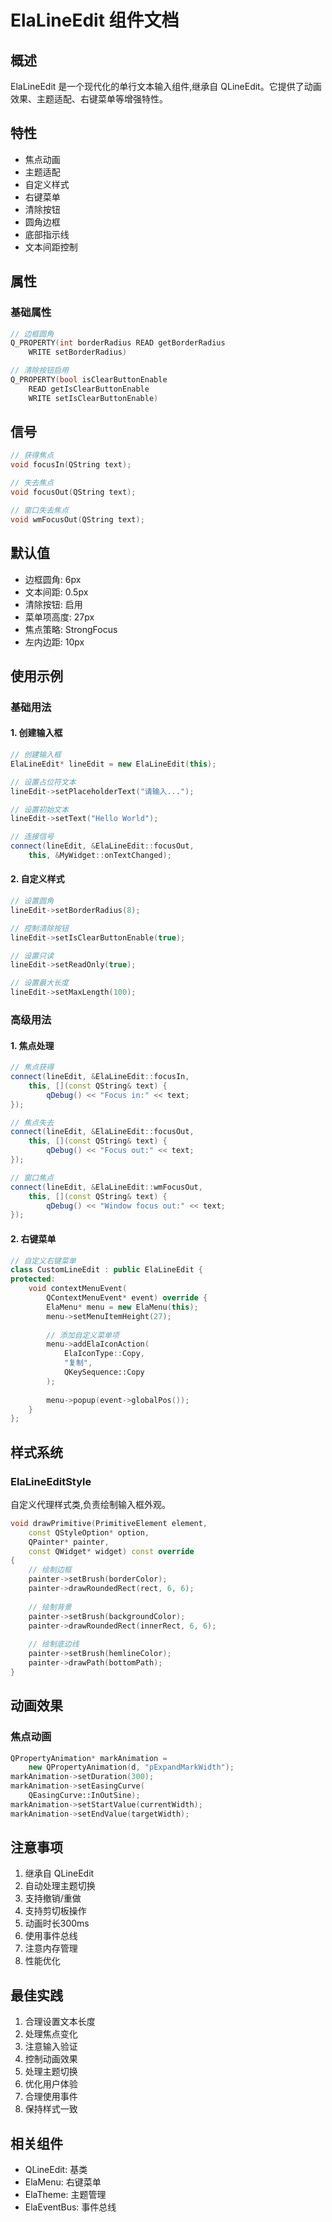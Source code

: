 # ElaLineEdit 组件文档

## 概述
ElaLineEdit 是一个现代化的单行文本输入组件,继承自 QLineEdit。它提供了动画效果、主题适配、右键菜单等增强特性。

## 特性
- 焦点动画
- 主题适配
- 自定义样式
- 右键菜单
- 清除按钮
- 圆角边框
- 底部指示线
- 文本间距控制

## 属性

### 基础属性
```cpp
// 边框圆角
Q_PROPERTY(int borderRadius READ getBorderRadius 
    WRITE setBorderRadius)

// 清除按钮启用
Q_PROPERTY(bool isClearButtonEnable 
    READ getIsClearButtonEnable 
    WRITE setIsClearButtonEnable)
```

## 信号
```cpp
// 获得焦点
void focusIn(QString text);

// 失去焦点
void focusOut(QString text);

// 窗口失去焦点
void wmFocusOut(QString text);
```

## 默认值
- 边框圆角: 6px
- 文本间距: 0.5px
- 清除按钮: 启用
- 菜单项高度: 27px
- 焦点策略: StrongFocus
- 左内边距: 10px

## 使用示例

### 基础用法

#### 1. 创建输入框
```cpp
// 创建输入框
ElaLineEdit* lineEdit = new ElaLineEdit(this);

// 设置占位符文本
lineEdit->setPlaceholderText("请输入...");

// 设置初始文本
lineEdit->setText("Hello World");

// 连接信号
connect(lineEdit, &ElaLineEdit::focusOut, 
    this, &MyWidget::onTextChanged);
```

#### 2. 自定义样式
```cpp
// 设置圆角
lineEdit->setBorderRadius(8);

// 控制清除按钮
lineEdit->setIsClearButtonEnable(true);

// 设置只读
lineEdit->setReadOnly(true);

// 设置最大长度
lineEdit->setMaxLength(100);
```

### 高级用法

#### 1. 焦点处理
```cpp
// 焦点获得
connect(lineEdit, &ElaLineEdit::focusIn, 
    this, [](const QString& text) {
        qDebug() << "Focus in:" << text;
});

// 焦点失去
connect(lineEdit, &ElaLineEdit::focusOut, 
    this, [](const QString& text) {
        qDebug() << "Focus out:" << text;
});

// 窗口焦点
connect(lineEdit, &ElaLineEdit::wmFocusOut, 
    this, [](const QString& text) {
        qDebug() << "Window focus out:" << text;
});
```

#### 2. 右键菜单
```cpp
// 自定义右键菜单
class CustomLineEdit : public ElaLineEdit {
protected:
    void contextMenuEvent(
        QContextMenuEvent* event) override {
        ElaMenu* menu = new ElaMenu(this);
        menu->setMenuItemHeight(27);
        
        // 添加自定义菜单项
        menu->addElaIconAction(
            ElaIconType::Copy, 
            "复制",
            QKeySequence::Copy
        );
        
        menu->popup(event->globalPos());
    }
};
```

## 样式系统

### ElaLineEditStyle
自定义代理样式类,负责绘制输入框外观。

```cpp
void drawPrimitive(PrimitiveElement element, 
    const QStyleOption* option,
    QPainter* painter,
    const QWidget* widget) const override 
{
    // 绘制边框
    painter->setBrush(borderColor);
    painter->drawRoundedRect(rect, 6, 6);
    
    // 绘制背景
    painter->setBrush(backgroundColor);
    painter->drawRoundedRect(innerRect, 6, 6);
    
    // 绘制底边线
    painter->setBrush(hemlineColor);
    painter->drawPath(bottomPath);
}
```

## 动画效果

### 焦点动画
```cpp
QPropertyAnimation* markAnimation = 
    new QPropertyAnimation(d, "pExpandMarkWidth");
markAnimation->setDuration(300);
markAnimation->setEasingCurve(
    QEasingCurve::InOutSine);
markAnimation->setStartValue(currentWidth);
markAnimation->setEndValue(targetWidth);
```

## 注意事项
1. 继承自 QLineEdit
2. 自动处理主题切换
3. 支持撤销/重做
4. 支持剪切板操作
5. 动画时长300ms
6. 使用事件总线
7. 注意内存管理
8. 性能优化

## 最佳实践
1. 合理设置文本长度
2. 处理焦点变化
3. 注意输入验证
4. 控制动画效果
5. 处理主题切换
6. 优化用户体验
7. 合理使用事件
8. 保持样式一致

## 相关组件
- QLineEdit: 基类
- ElaMenu: 右键菜单
- ElaTheme: 主题管理
- ElaEventBus: 事件总线

